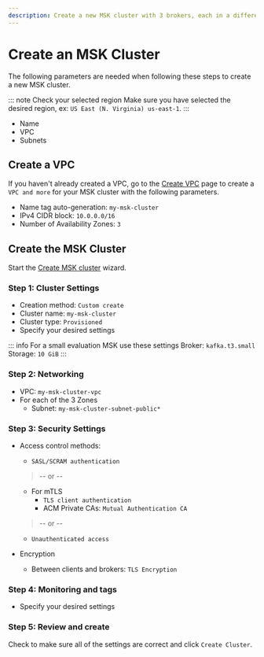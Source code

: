 ```yaml
---
description: Create a new MSK cluster with 3 brokers, each in a different availability zone.
---
```


# Create an MSK Cluster

The following parameters are needed when following these steps to create a new MSK cluster.

::: note Check your selected region
Make sure you have selected the desired region, ex: `US East (N. Virginia) us-east-1`.
:::

- Name
- VPC
- Subnets

## Create a VPC

If you haven't already created a VPC, go to the [Create VPC](https://console.aws.amazon.com/vpcconsole/home#CreateVpc:createMode=vpcWithResources) page to create a `VPC and more` for your MSK cluster with the following parameters.

- Name tag auto-generation: `my-msk-cluster`
- IPv4 CIDR block: `10.0.0.0/16`
- Number of Availability Zones: `3`

## Create the MSK Cluster

Start the [Create MSK cluster](https://console.aws.amazon.com/msk/home#/cluster/create?isCustomCreate=true&isProvisionedCreate=true) wizard.

### Step 1: Cluster Settings

- Creation method: `Custom create`
- Cluster name: `my-msk-cluster`
- Cluster type: `Provisioned`
- Specify your desired settings

::: info For a small evaluation MSK use these settings
Broker: `kafka.t3.small`\
Storage: `10 GiB`
:::

### Step 2: Networking

- VPC: `my-msk-cluster-vpc`
- For each of the 3 Zones
  - Subnet: `my-msk-cluster-subnet-public*`

### Step 3: Security Settings

- Access control methods:
  - `SASL/SCRAM authentication`
  > -- or --
  - For mTLS
    - `TLS client authentication`
    - ACM Private CAs: `Mutual Authentication CA`
  > -- or --
  - `Unauthenticated access`

- Encryption
  - Between clients and brokers: `TLS Encryption`

### Step 4: Monitoring and tags

- Specify your desired settings

### Step 5: Review and create

Check to make sure all of the settings are correct and click `Create Cluster`.
